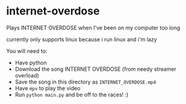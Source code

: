 # internet-overdose
Plays INTERNET OVERDOSE when I've been on my computer too long

currently only supports linux because i run linux and i'm lazy

You will need to:
- Have python
- Download the song INTERNET OVERDOSE (from needy streamer overload)
- Save the song in this directory as `INTERNET_OVERDOSE.mp4`
- Have `mpv` to play the video
- Run `python main.py` and be off to the races! :)

